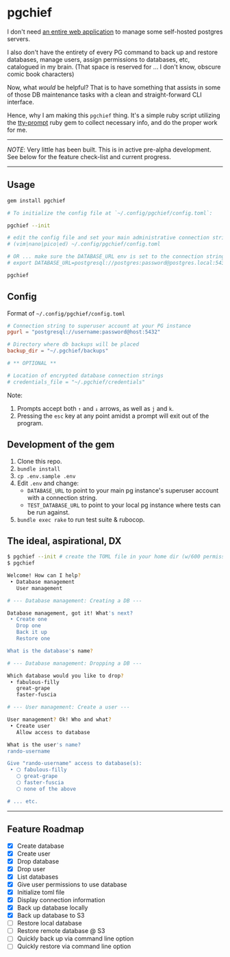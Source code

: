 # pgchief

I don't need [an entire web application](https://www.pgadmin.org/) to manage
some self-hosted postgres servers.

I also don't have the entirety of every PG command to back up and restore
databases, manage users, assign permissions to databases, etc, catalogued in my
brain. (That space is reserved for ... I don't know, obscure comic book characters)

Now, what *would* be helpful? That is to have something that assists in some of those
DB maintenance tasks with a clean and straight-forward CLI interface.

Hence, why I am making this `pgchief` thing. It's a simple ruby script utilizing
the [tty-prompt](https://github.com/piotrmurach/tty-prompt) ruby gem to collect
necessary info, and do the proper work for me.

***

*NOTE*: Very little has been built. This is in active pre-alpha development. See
below for the feature check-list and current progress.

***

## Usage

```sh
gem install pgchief

# To initialize the config file at `~/.config/pgchief/config.toml`:

pgchief --init

# edit the config file and set your main administrative connection string
# (vim|nano|pico|ed) ~/.config/pgchief/config.toml

# OR ... make sure the DATABASE_URL env is set to the connection string
# export DATABASE_URL=postgresql://postgres:password@postgres.local:5432

pgchief
```

## Config

Format of `~/.config/pgchief/config.toml`

```toml
# Connection string to superuser account at your PG instance
pgurl = "postgresql://username:password@host:5432"

# Directory where db backups will be placed
backup_dir = "~/.pgchief/backups"

# ** OPTIONAL **

# Location of encrypted database connection strings
# credentials_file = "~/.pgchief/credentials"
```

Note:

1. Prompts accept both `↑` and `↓` arrows, as well as `j` and `k`.
2. Pressing the `esc` key at any point amidst a prompt will exit out of the program.

## Development of the gem

1. Clone this repo.
2. `bundle install`
3. `cp .env.sample .env`
4. Edit `.env` and change:
   * `DATABASE_URL` to point to your main pg instance's superuser account with a
     connection string.
   * `TEST_DATABASE_URL` to point to your local pg instance where tests can be
     run against.
5. `bundle exec rake` to run test suite & rubocop.

## The ideal, aspirational, DX

```sh
$ pgchief --init # create the TOML file in your home dir (w/600 permissions)
$ pgchief

Welcome! How can I help?
 ‣ Database management
   User management

# --- Database management: Creating a DB ---

Database management, got it! What's next?
 ‣ Create one
   Drop one
   Back it up
   Restore one

What is the database's name?

# --- Database management: Dropping a DB ---

Which database would you like to drop?
 ‣ fabulous-filly
   great-grape
   faster-fuscia

# --- User management: Create a user ---

User management? Ok! Who and what?
 ‣ Create user
   Allow access to database

What is the user's name?
rando-username

Give "rando-username" access to database(s):
 ‣ ⬡ fabulous-filly
   ⬡ great-grape
   ⬡ faster-fuscia
   ⬡ none of the above

# ... etc.
```

***

## Feature Roadmap

* [x] Create database
* [x] Create user
* [x] Drop database
* [x] Drop user
* [x] List databases
* [x] Give user permissions to use database
* [x] Initialize toml file
* [x] Display connection information
* [x] Back up database locally
* [x] Back up database to S3
* [ ] Restore local database
* [ ] Restore remote database @ S3
* [ ] Quickly back up via command line option
* [ ] Quickly restore via command line option
